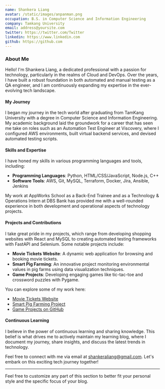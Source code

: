 ```yaml
---
name: Shankera Liang
avatar: /static/images/anpanman.png
occupation: B.S. in Computer Science and Information Engineering
company: Tamkang University
email: address@yoursite.com
twitter: https://twitter.com/Twitter
linkedin: https://www.linkedin.com
github: https://github.com
---
```


### About Me

Hello! I'm Shankera Liang, a dedicated professional with a passion for technology, particularly in the realms of Cloud and DevOps. Over the years, I have built a robust foundation in both automated and manual testing as a QA engineer, and I am continuously expanding my expertise in the ever-evolving tech landscape.

#### My Journey

I began my journey in the tech world after graduating from TamKang University with a degree in Computer Science and Information Engineering. My academic background laid the groundwork for a career that has seen me take on roles such as an Automation Test Engineer at Viscovery, where I configured AWS environments, built virtual backend services, and devised automated testing scripts.

#### Skills and Expertise

I have honed my skills in various programming languages and tools, including:

- **Programming Languages**: Python, HTML/CSS/JavaScript, Node.js, C++
- **Software Tools**: AWS, Git, MySQL, Terraform, Docker, Jira, Ansible, Jenkins

My work at AppWorks School as a Back-End Trainee and as a Technology & Operations Intern at DBS Bank has provided me with a well-rounded experience in both development and operational aspects of technology projects.

#### Projects and Contributions

I take great pride in my projects, which range from developing shopping websites with React and MySQL to creating automated testing frameworks with FastAPI and Selenium. Some notable projects include:

- **Movie Tickets Website**: A dynamic web application for browsing and booking movie tickets.
- **Smart Pig Farming**: An innovative project monitoring environmental values in pig farms using data visualization techniques.
- **Game Projects**: Developing engaging games like tic-tac-toe and crossword puzzles with Pygame.

You can explore some of my work here:

- [Movie Tickets Website](https://cinemarmot-phi.vercel.app/movielistpage)
- [Smart Pig Farming Project](https://docs.google.com/document/d/1D5qZfDI5kYNc2alVaxvjR3jPZ0v97Jd3/edit?usp=sharing&ouid=115673109768722100418&rtpof=true&sd=true)
- [Game Projects on GitHub](https://github.com/cheng-hsin/tvprogramme_pygame)

#### Continuous Learning

I believe in the power of continuous learning and sharing knowledge. This belief is what drives me to actively maintain my learning blog, where I document my journey, share insights, and discuss the latest trends in technology.

Feel free to connect with me via email at shankeraliang@gmail.com. Let's embark on this exciting tech journey together!

---

Feel free to customize any part of this section to better fit your personal style and the specific focus of your blog.

